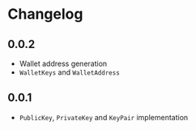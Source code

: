 # Changelog

## 0.0.2

- Wallet address generation
- `WalletKeys` and `WalletAddress`

## 0.0.1

- `PublicKey`, `PrivateKey` and `KeyPair` implementation
